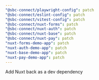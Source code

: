 ```yaml
---
"@sbc-connect/playwright-config": patch
"@sbc-connect/eslint-config": patch
"@sbc-connect/vitest-config": patch
"@sbc-connect/nuxt-forms": patch
"@sbc-connect/nuxt-auth": patch
"@sbc-connect/nuxt-base": patch
"@sbc-connect/nuxt-pay": patch
"nuxt-forms-demo-app": patch
"nuxt-auth-demo-app": patch
"nuxt-base-demo-app": patch
"nuxt-pay-demo-app": patch
---
```


Add Nuxt back as a dev dependency

